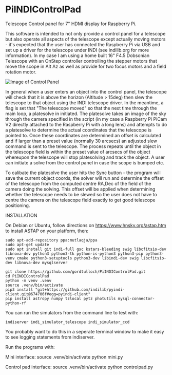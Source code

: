 # PiINDIControlPad
Telescope Control panel for 7" HDMI display for Raspberry Pi.

This software is intended to not only provide a control panel for a telescope but also operate all aspects of the telescope except actually moving motors - it's expected that the user has connected the Raspberry Pi via USB and set up a driver for the telescope under INDI (see indilib.org for more information). In my case I am using a home built 16" F4.5 Dobsonian Telescope with an OnStep controller controlling the stepper motors that move the scope in Alt Az as well as provide for two focus motors and a field rotation motor.

![Image of Control Panel](https://raw.githubusercontent.com/gordtulloch/PiINDIControlPad/main/ControlPanel.png)

In general when a user enters an object into the control panel, the telescope will check that it is above the horizon (Altitude > 15deg) then slew the telescope to that object using the INDI telescope driver. In the meantime, a flag is set that "The telescope moved" so that the next time through the main loop, a platesolve in initiated. The platesolve takes an image of the sky through the camera specified in the script (in my case a Raspberry Pi PiCam V2 directly attached to the Raspberry Pi with a long lens) and attempts to do a platesolve to determine the actual coordinates that the telescope is pointed to. Once these coordinates are determined an offset is calculated and if larger than a preset value (normally 30 arcsecs) an adjusted slew command is sent to the telescope. The process repeats until the object in the telescope field is within the preset value of arcsecs of the object whereupon the telescope will stop platesolving and track the object. A user can initiate a solve from the control panel in case the scope is bumped etc.

To calibate the platesolve the user hits the Sync button - the program will save the current object coords, the solver will run and determine the offset of the telescope from the computed centre RA,Dec of the field of the camera doing the solving. This offset will be applied when determining whether the telescope needs to be slewed so the user does not have to centre the camera on the telescope field exactly to get good telescope positioning.

INSTALLATION

On Debian or Ubuntu, follow directions on https://www.hnsky.org/astap.htm to install ASTAP on your platform, then:

    sudo apt-add-repository ppa:mutlaqja/ppa
    sudo apt-get update
    sudo apt install git indi-full gsc kstars-bleeding swig libcfitsio-dev libnova-dev python3 python3-tk python-is-python3 python3-pip python3-venv cmake python3-setuptools python3-dev libindi-dev swig libcfitsio-dev libnova-dev mysqlserver
    
    git clone https://github.com/gordtulloch/PiINDIControlPad.git
    cd PiINDIControlPad
    python -m venv .venv
    source .venv/bin/activate
    pip3 install "git+https://github.com/indilib/pyindi-client.git@674706f#egg=pyindi-client"
    pip install astropy numpy tzlocal pytz photutils mysql-connector-python-rf

You can run the simulators from the command line to test with:

    indiserver indi_simulator_telescope indi_simulator_ccd
	
You probably want to do this in a seperate terminal window to make it easy to see logging statements from indiserver.

Run the programs with:

Mini interface:
    source .venv/bin/activate
    python mini.py

Control pad interface:
    source .venv/bin/activate
    python controlpad.py
